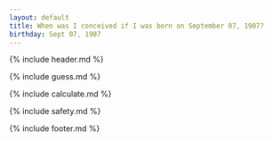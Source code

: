 ```yaml
---
layout: default
title: When was I conceived if I was born on September 07, 1907?
birthday: Sept 07, 1907
---
```


{% include header.md %}

{% include guess.md %}

{% include calculate.md %}

{% include safety.md %}

{% include footer.md %}



